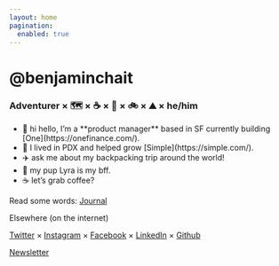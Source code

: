 ```yaml
---
layout: home
pagination:
  enabled: true
---
```

<h1>@benjaminchait</h1>

<h3>Adventurer × 🗺 × ☕️ × 🐶 × 🚲 × ⛰ × he/him</h3>

<ul>
  <li>👋 hi hello, I’m a **product manager** based in SF currently building [One](https://onefinance.com/).</li>
  <li>🌲 I lived in PDX and helped grow [Simple](https://simple.com/).</li>
  <li>✈️ ask me about my backpacking trip around the world!</li>
  <li>🐶 my pup Lyra is my bff.</li>
  <li>☕️ let’s grab coffee?</li>
</ul>

Read some words: <a href="/archives/">Journal</a>

Elsewhere (on the internet)

[Twitter](https://twitter.com/benjaminchait) × [Instagram](https://instagram.com/benjaminchait) × [Facebook](https://facebook.com/benjaminchait) × [LinkedIn](https://linkedin.com/in/benjaminchait) × [Github](https://github.com/benjaminchait)

[Newsletter](http://eepurl.com/dLC0nw)